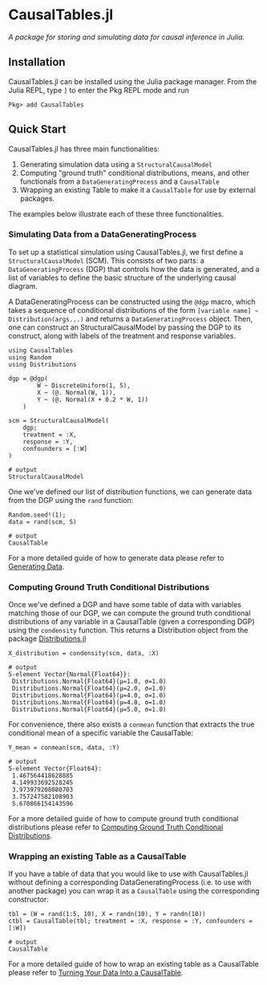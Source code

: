 # CausalTables.jl

*A package for storing and simulating data for causal inference in Julia.*

## Installation
CausalTables.jl can be installed using the Julia package manager.
From the Julia REPL, type `]` to enter the Pkg REPL mode and run

```
Pkg> add CausalTables
```

## Quick Start

CausalTables.jl has three main functionalities:

1. Generating simulation data using a `StructuralCausalModel`
2. Computing "ground truth" conditional distributions, means, and other functionals from a `DataGeneratingProcess` and a `CausalTable`
3. Wrapping an existing Table to make it a `CausalTable` for use by external packages.

The examples below illustrate each of these three functionalities.

### Simulating Data from a DataGeneratingProcess

To set up a statistical simulation using CausalTables.jl, we first define a `StructuralCausalModel` (SCM). This consists of two parts: a `DataGeneratingProcess` (DGP) that controls how the data is generated, and a list of variables to define the basic structure of the underlying causal diagram.

A DataGeneratingProcess can be constructed using the `@dgp` macro, which takes a sequence of conditional distributions of the form `[variable name] ~ Distribution(args...)` and returns a `DataGeneratingProcess` object. Then, one can construct an StructuralCausalModel by passing the DGP to its construct, along with labels of the treatment and response variables.

```jldoctest quicktest; output = false, filter = r"(?<=.{21}).*"s
using CausalTables
using Random
using Distributions

dgp = @dgp(
        W ~ DiscreteUniform(1, 5),
        X ~ (@. Normal(W, 1)),
        Y ~ (@. Normal(X + 0.2 * W, 1))
    )

scm = StructuralCausalModel(
    dgp;
    treatment = :X,
    response = :Y,
    confounders = [:W]
)

# output
StructuralCausalModel
```

One we've defined our list of distribution functions, we can generate data from the DGP using the `rand` function:

```jldoctest quicktest; output = false, filter = r"(?<=.{11}).*"s
Random.seed!(1);
data = rand(scm, 5)

# output
CausalTable
```

For a more detailed guide of how to generate data please refer to [Generating Data](man/generating-data.md).

### Computing Ground Truth Conditional Distributions

Once we've defined a DGP and have some table of data with variables matching those of our DGP, we can compute the ground truth conditional distributions of any variable in a CausalTable (given a corresponding DGP) using the `condensity` function. This returns a Distribution object from the package [Distributions.jl](https://juliastats.org/Distributions.jl/stable/)

```jldoctest quicktest
X_distribution = condensity(scm, data, :X)

# output
5-element Vector{Normal{Float64}}:
 Distributions.Normal{Float64}(μ=1.0, σ=1.0)
 Distributions.Normal{Float64}(μ=2.0, σ=1.0)
 Distributions.Normal{Float64}(μ=4.0, σ=1.0)
 Distributions.Normal{Float64}(μ=4.0, σ=1.0)
 Distributions.Normal{Float64}(μ=5.0, σ=1.0)
```

For convenience, there also exists a `conmean` function that extracts the true conditional mean of a specific variable the CausalTable:

```jldoctest quicktest
Y_mean = conmean(scm, data, :Y)

# output
5-element Vector{Float64}:
 1.467564418628885
 4.149933692528245
 3.973979208080703
 3.757247582108903
 5.670866154143596
```

For a more detailed guide of how to compute ground truth conditional distributions please refer to [Computing Ground Truth Conditional Distributions](man/ground-truth.md).

### Wrapping an existing Table as a CausalTable

If you have a table of data that you would like to use with CausalTables.jl without defining a corresponding DataGeneratingProcess (i.e. to use with another package) you can wrap it as a `CausalTable` using the corresponding constructor:

```jldoctest quicktest; output = false, filter = r"(?<=.{11}).*"s
tbl = (W = rand(1:5, 10), X = randn(10), Y = randn(10))
ctbl = CausalTable(tbl; treatment = :X, response = :Y, confounders = [:W])

# output
CausalTable
```

For a more detailed guide of how to wrap an existing table as a CausalTable please refer to [Turning Your Data Into a CausalTable](man/formatting.md).





